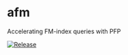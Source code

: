 # afm
Accelerating FM-index queries with PFP

[![Release](https://img.shields.io/github/release/marco-oliva/afm.svg)](https://github.com/marco-oliva/afm/releases)
